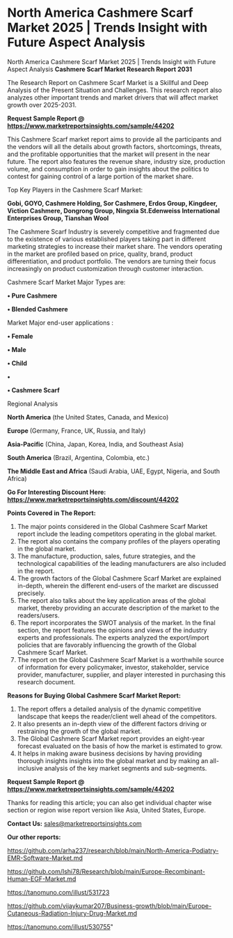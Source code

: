 # North America Cashmere Scarf Market 2025 | Trends Insight with Future Aspect Analysis
North America Cashmere Scarf Market 2025 | Trends Insight with Future Aspect Analysis
<strong>Cashmere Scarf Market Research Report 2031</strong>

The Research Report on Cashmere Scarf Market is a Skillful and Deep Analysis of the Present Situation and Challenges. This research report also analyzes other important trends and market drivers that will affect market growth over 2025-2031.

<strong>Request Sample Report @ <a href=https://www.marketreportsinsights.com/sample/44202>https://www.marketreportsinsights.com/sample/44202</a></strong>

This Cashmere Scarf market report aims to provide all the participants and the vendors will all the details about growth factors, shortcomings, threats, and the profitable opportunities that the market will present in the near future. The report also features the revenue share, industry size, production volume, and consumption in order to gain insights about the politics to contest for gaining control of a large portion of the market share.

Top Key Players in the Cashmere Scarf Market:

<strong>Gobi, GOYO, Cashmere Holding, Sor Cashmere, Erdos Group, Kingdeer, Viction Cashmere, Dongrong Group, Ningxia St.Edenweiss International Enterprises Group, Tianshan Wool</strong>

The Cashmere Scarf Industry is severely competitive and fragmented due to the existence of various established players taking part in different marketing strategies to increase their market share. The vendors operating in the market are profiled based on price, quality, brand, product differentiation, and product portfolio. The vendors are turning their focus increasingly on product customization through customer interaction.

Cashmere Scarf Market Major Types are:

<strong>•  Pure Cashmere

•  Blended Cashmere</strong>

Market Major end-user applications :

<strong>•  Female

•  Male

•  Child

•  

•  Cashmere Scarf</strong>

Regional Analysis

</u><strong><b>North America</b></strong> (the United States, Canada, and Mexico)

<strong><b>Europe </b></strong>(Germany, France, UK, Russia, and Italy)

<strong><b>Asia-Pacific</b></strong> (China, Japan, Korea, India, and Southeast Asia)

<strong><b>South America</b></strong> (Brazil, Argentina, Colombia, etc.)

<strong><b>The Middle East and Africa</b></strong> (Saudi Arabia, UAE, Egypt, Nigeria, and South Africa)

<strong>Go For Interesting Discount Here: <a href=https://www.marketreportsinsights.com/discount/44202>https://www.marketreportsinsights.com/discount/44202</a></strong>

<strong>Points Covered in The Report:</strong>
<ol>
  <li>The major points considered in the Global Cashmere Scarf Market report include the leading competitors operating in the global market.</li>
  <li>The report also contains the company profiles of the players operating in the global market.</li>
  <li>The manufacture, production, sales, future strategies, and the technological capabilities of the leading manufacturers are also included in the report.</li>
  <li>The growth factors of the Global Cashmere Scarf Market are explained in-depth, wherein the different end-users of the market are discussed precisely.</li>
  <li>The report also talks about the key application areas of the global market, thereby providing an accurate description of the market to the readers/users.</li>
  <li>The report incorporates the SWOT analysis of the market. In the final section, the report features the opinions and views of the industry experts and professionals. The experts analyzed the export/import policies that are favorably influencing the growth of the Global Cashmere Scarf Market.</li>
  <li>The report on the Global Cashmere Scarf Market is a worthwhile source of information for every policymaker, investor, stakeholder, service provider, manufacturer, supplier, and player interested in purchasing this research document.</li>
</ol>
<strong>Reasons for Buying Global Cashmere Scarf Market Report:</strong>

<ol>
  <li>The report offers a detailed analysis of the dynamic competitive landscape that keeps the reader/client well ahead of the competitors.</li>
  <li>It also presents an in-depth view of the different factors driving or restraining the growth of the global market.</li>
  <li>The Global Cashmere Scarf Market report provides an eight-year forecast evaluated on the basis of how the market is estimated to grow.</li>
  <li>It helps in making aware business decisions by having providing thorough insights insights into the global market and by making an all-inclusive analysis of the key market segments and sub-segments.</li>
</ol>
<strong>Request Sample Report @ <a href=https://www.marketreportsinsights.com/sample/44202>https://www.marketreportsinsights.com/sample/44202</a></strong>


Thanks for reading this article; you can also get individual chapter wise section or region wise report version like Asia, United States, Europe.

<strong>Contact Us:</strong>
sales@marketreportsinsights.com

<strong>Our other reports:</strong>

<a href=https://github.com/arha237/research/blob/main/North-America-Podiatry-EMR-Software-Market.md>https://github.com/arha237/research/blob/main/North-America-Podiatry-EMR-Software-Market.md</a>

<a href=https://github.com/Ishi78/Research/blob/main/Europe-Recombinant-Human-EGF-Market.md>https://github.com/Ishi78/Research/blob/main/Europe-Recombinant-Human-EGF-Market.md</a>

<a href=https://tanomuno.com/illust/531723>https://tanomuno.com/illust/531723</a>

<a href=https://github.com/vijaykumar207/Business-growth/blob/main/Europe-Cutaneous-Radiation-Injury-Drug-Market.md>https://github.com/vijaykumar207/Business-growth/blob/main/Europe-Cutaneous-Radiation-Injury-Drug-Market.md</a>

<a href=https://tanomuno.com/illust/530755>https://tanomuno.com/illust/530755</a>"
